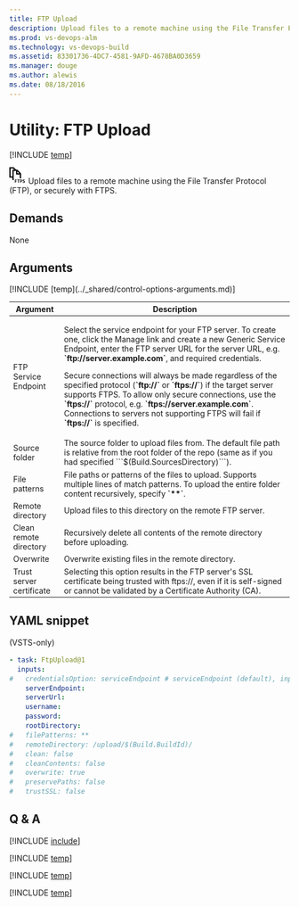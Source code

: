```yaml
---
title: FTP Upload
description: Upload files to a remote machine using the File Transfer Protocol (FTP), or securely with FTPS on VSTS and Team Foundation Server TFS
ms.prod: vs-devops-alm
ms.technology: vs-devops-build
ms.assetid: 83301736-4DC7-4581-9AFD-4678BA0D3659
ms.manager: douge
ms.author: alewis
ms.date: 08/18/2016
---
```

[//]: # (monikerRange: '>= tfs-2017')

# Utility: FTP Upload

[!INCLUDE [temp](../../_shared/version-tfs-2017-rtm.md)]

![](_img/ftp-upload.png) Upload files to a remote machine using the File Transfer Protocol (FTP), or securely with FTPS.

## Demands

None

## Arguments

<table>
<thead>
<tr>
<th>Argument</th>
<th>Description</th>
</tr>
</thead>
<tr>
<td>FTP Service Endpoint</td>
<td>
<p>Select the service endpoint for your FTP server.  To create one, click the Manage link and create a new Generic Service Endpoint, enter the FTP server URL for the server URL, e.g. <b>`ftp://server.example.com`</b>, and required credentials.<p>Secure connections will always be made regardless of the specified protocol (<b>`ftp://`</b> or <b>`ftps://`</b>) if the target server supports FTPS.  To allow only secure connections, use the <b>`ftps://`</b> protocol, e.g. <b>`ftps://server.example.com`</b>.  Connections to servers not supporting FTPS will fail if <b>`ftps://`</b> is specified.</p>
</td>
</tr>
<tr>
<td>Source folder</td>
<td>The source folder to upload files from. The default file path is relative from the root folder of the repo (same as if you had specified ```$(Build.SourcesDirectory)```).</td>
</tr>
<tr>
<td>File patterns</td>
<td>File paths or patterns of the files to upload.  Supports multiple lines of match patterns.  To upload the entire folder content recursively, specify <b>`**`</b>.</td>
</tr>
<tr>
<td>Remote directory</td>
<td>Upload files to this directory on the remote FTP server.</td>
</tr>
<tr>
<td>Clean remote directory</td>
<td>Recursively delete all contents of the remote directory before uploading.</td>
</tr>
<tr>
<td>Overwrite</td>
<td>Overwrite existing files in the remote directory.</td>
</tr>
<tr>
<td>Trust server certificate</td>
<td>Selecting this option results in the FTP server's SSL certificate being trusted with ftps://, even if it is self-signed or cannot be validated by a Certificate Authority (CA).</td>
</tr>
[!INCLUDE [temp](../_shared/control-options-arguments.md)]
</table>

[//]: # (::: moniker range="vsts")

## YAML snippet

(VSTS-only)

```YAML
- task: FtpUpload@1
  inputs:
#   credentialsOption: serviceEndpoint # serviceEndpoint (default), inputs
    serverEndpoint:
    serverUrl:
    username:
    password:
    rootDirectory:
#   filePatterns: **
#   remoteDirectory: /upload/$(Build.BuildId)/
#   clean: false
#   cleanContents: false
#   overwrite: true
#   preservePaths: false
#   trustSSL: false
```

[//]: # (::: moniker-end)

## Q & A

<!-- BEGINSECTION class="md-qanda" -->

[!INCLUDE [include](../_shared/qa-minimatch.md)]

[!INCLUDE [temp](../_shared/build-step-common-qa.md)]

[!INCLUDE [temp](../../_shared/qa-agents.md)]

[!INCLUDE [temp](../../_shared/qa-versions.md)]

<!-- ENDSECTION -->
